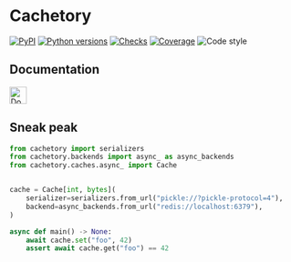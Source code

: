 # Cachetory

[![PyPI](https://img.shields.io/pypi/v/cachetory?logo=python&logoColor=yellow)](https://pypi.org/project/cachetory/)
[![Python versions](https://img.shields.io/pypi/pyversions/cachetory?logo=python&logoColor=yellow)](https://pypi.org/project/cachetory/)
[![Checks](https://img.shields.io/github/actions/workflow/status/kpn/cachetory/check.yml?label=checks&logo=github)](https://github.com/kpn/cachetory/actions/workflows/check.yml)
[![Coverage](https://codecov.io/gh/kpn/cachetory/branch/main/graph/badge.svg?token=UNYTTvxiWk)](https://codecov.io/gh/kpn/cachetory)
![Code style](https://img.shields.io/badge/code%20style-ruff-000000.svg)

## Documentation

<a href="https://kpn.github.io/cachetory/">
    <img alt="Documentation" height="30em" src="https://img.shields.io/github/actions/workflow/status/kpn/cachetory/docs.yml?label=documentation&logo=github">
</a>

## Sneak peak

```python
from cachetory import serializers
from cachetory.backends import async_ as async_backends
from cachetory.caches.async_ import Cache


cache = Cache[int, bytes](
    serializer=serializers.from_url("pickle://?pickle-protocol=4"),
    backend=async_backends.from_url("redis://localhost:6379"),
)

async def main() -> None:
    await cache.set("foo", 42)
    assert await cache.get("foo") == 42
```
